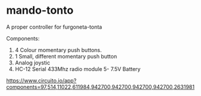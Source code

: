 # mando-tonto
A proper controller for furgoneta-tonta


Components:

1. 4 Colour momentary push buttons.
2. 1 Small, different momentary push button
3. Analog joystic
4. HC-12 Serial 433Mhz radio module
5- 7.5V Battery

https://www.circuito.io/app?components=97,514,11022,611984,942700,942700,942700,942700,2631981
